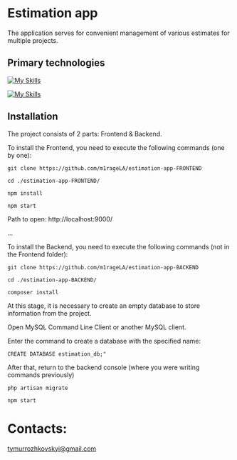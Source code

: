 # Estimation app
The application serves for convenient management of various estimates for multiple projects.


## Primary technologies

[![My Skills](https://skillicons.dev/icons?i=js,vue,scss,vuetify,webpack)](https://skillicons.dev)

[![My Skills](https://skillicons.dev/icons?i=php,laravel,mysql)](https://skillicons.dev)

## Installation
The project consists of 2 parts: Frontend & Backend.

To install the Frontend, you need to execute the following commands (one by one):

`git clone https://github.com/m1rageLA/estimation-app-FRONTEND`

`cd ./estimation-app-FRONTEND/`

`npm install`

`npm start`

Path to open:
http://localhost:9000/

...

To install the Backend, you need to execute the following commands (not in the Frontend folder):

`git clone https://github.com/m1rageLA/estimation-app-BACKEND`

`cd ./estimation-app-BACKEND/`

`composer install`


At this stage, it is necessary to create an empty database to store information from the project.

Open MySQL Command Line Client or another MySQL client.

Enter the command to create a database with the specified name:

`CREATE DATABASE estimation_db;"`

After that, return to the backend console (where you were writing commands previously)

`php artisan migrate`

`npm start`

# **Contacts:**
tymurrozhkovskyi@gmail.com
